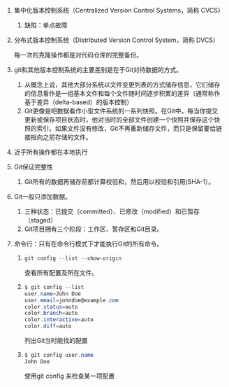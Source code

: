 1. 集中化版本控制系统（Centralized Version Control Systems，简称 CVCS）

   1. 缺陷：单点故障

2. 分布式版本控制系统（Distributed Version Control System，简称 DVCS）

   每一次的克隆操作都是对代码仓库的完整备份。

3. git和其他版本控制系统的主要差别是在于Git对待数据的方式。

   1. 从概念上说，其他大部分系统以文件变更列表的方式储存信息，它们储存的信息看作是一组基本文件和每个文件随时间逐步积累的差异（通常称作基于差异（delta-based）的版本控制）
   2. Git更像是吧数据看作小型文件系统的一系列快照。在Git中，每当你提交更新或保存项目状态时，他对当时的全部文件创建一个快照并保存这个快照的索引。如果文件没有修改，Git不再重新储存文件，而只是保留要给链接指向之前存储的文件。

4. 近乎所有操作都在本地执行

5. Git保证完整性

   1. Git所有的数据再储存前都计算校验和，然后用以校验和引用(SHA-1）。

6. Git一般只添加数据。

   1. 三种状态：已提交（committed）、已修改（modified）和已暂存（staged）
   2. Git项目拥有三个阶段：工作区、暂存区和Git目录。

7. 命令行：只有在命令行模式下才能执行Git的所有命令。

   1. ```powershell
      git config --list --show-origin
      ```

      查看所有配置及所在文件。

   2. ```powershell
      $ git config --list
      user.name=John Doe
      user.email=johndoe@example.com
      color.status=auto
      color.branch=auto
      color.interactive=auto
      color.diff=auto
      
      ```

      列出Git当时能找的配置

   3. ```powershell
      $ git config user.name
      John Doe
      ```

      使用git config <key> 来检查某一项配置

